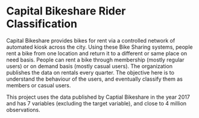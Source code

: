 # Capital Bikeshare Rider Classification

Capital Bikeshare provides bikes for rent via a controlled network of automated kiosk across the city. Using these Bike Sharing systems, people rent a bike from one location and return it to a different or same place on need basis. People can rent a bike through membership (mostly regular users) or on demand basis (mostly casual users). The organization publishes the data on rentals every quarter. The objective here is to understand the behaviour of the users, and eventually classify them as members or casual users.

This project uses the data published by Captial Bikeshare in the year 2017 and has 7 variables (excluding the target variable), and close to 4 million observations. 
